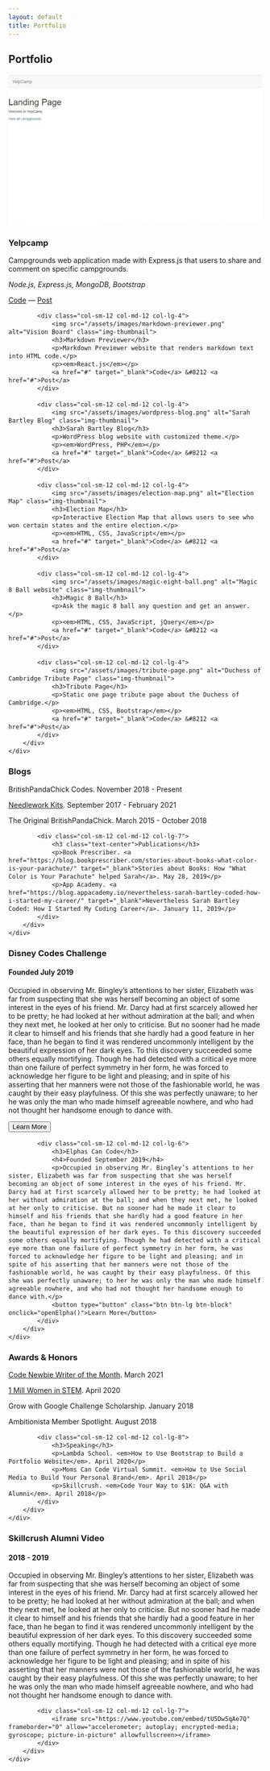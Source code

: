 ```yaml
---
layout: default
title: Portfolio
---
```

<section id="gallery">
    <div class="container">
        <h2 class="text-center">Portfolio</h2>
        <div class="row">
            <div class="col-sm-12 col-md-12 col-lg-4">
                <img src="/assets/images/yelpcamp.png" alt="YelpCamp Login Page" class="img-thumbnail">
                <h3>Yelpcamp</h3>
                <p>Campgrounds web application made with Express.js that users to share and comment on specific campgrounds.</p>
                <p><em>Node.js, Express.js, MongoDB, Bootstrap</em></p>
                <a href="#" target="_blank">Code</a> &#8212 <a href="#">Post</a>
            </div>

            <div class="col-sm-12 col-md-12 col-lg-4">
                <img src="/assets/images/markdown-previewer.png" alt="Vision Board" class="img-thumbnail">
                <h3>Markdown Previewer</h3>
                <p>Markdown Previewer website that renders markdown text into HTML code.</p>
                <p><em>React.js</em></p>
                <a href="#" target="_blank">Code</a> &#8212 <a href="#">Post</a>
            </div>

            <div class="col-sm-12 col-md-12 col-lg-4">
                <img src="/assets/images/wordpress-blog.png" alt="Sarah Bartley Blog" class="img-thumbnail">
                <h3>Sarah Bartley Blog</h3>
                <p>WordPress blog website with customized theme.</p>
                <p><em>WordPress, PHP</em></p>
                <a href="#" target="_blank">Code</a> &#8212 <a href="#">Post</a> 
            </div>

            <div class="col-sm-12 col-md-12 col-lg-4">
                <img src="/assets/images/election-map.png" alt="Election Map" class="img-thumbnail">
                <h3>Election Map</h3>
                <p>Interactive Election Map that allows users to see who won certain states and the entire election.</p>
                <p><em>HTML, CSS, JavaScript</em></p>
                <a href="#" target="_blank">Code</a> &#8212 <a href="#">Post</a>
            </div>
          
            <div class="col-sm-12 col-md-12 col-lg-4">
                <img src="/assets/images/magic-eight-ball.png" alt="Magic 8 Ball website" class="img-thumbnail">
                <h3>Magic 8 Ball</h3>
                <p>Ask the magic 8 ball any question and get an answer.</p>
                <p><em>HTML, CSS, JavaScript, jQuery</em></p>
                <a href="#" target="_blank">Code</a> &#8212 <a href="#">Post</a>
            </div>

            <div class="col-sm-12 col-md-12 col-lg-4">
                <img src="/assets/images/tribute-page.png" alt="Duchess of Cambridge Tribute Page" class="img-thumbnail">
                <h3>Tribute Page</h3>
                <p>Static one page tribute page about the Duchess of Cambridge.</p>
                <p><em>HTML, CSS, Bootstrap</em></p>
                <a href="#" target="_blank">Code</a> &#8212 <a href="#">Post</a>
            </div>
        </div>
    </div> 
</section>

<section id="writing">
    <div class="container">
        <div class="row">
            <div class="col-sm-12 col-md-12 col-lg-5">
                <h3 class="text-center">Blogs</h3>
                <p>BritishPandaChick Codes. November 2018 - Present</p>
                <p><a href="http://needleworkkits.blogspot.com" target="_blank">Needlework Kits</a>. September 2017 - February 2021</p>
                <p>The Original BritishPandaChick. March 2015 - October 2018</p>
            </div>
  
            <div class="col-sm-12 col-md-12 col-lg-7">
                <h3 class="text-center">Publications</h3>
                <p>Book Prescriber. <a href="https://blog.bookprescriber.com/stories-about-books-what-color-is-your-parachute/" target="_blank">Stories about Books: How "What Color is Your Parachute" helped Sarah</a>. May 28, 2019</p>
                <p>App Academy. <a href="https://blog.appacademy.io/nevertheless-sarah-bartley-coded-how-i-started-my-career/" target="_blank">Nevertheless Sarah Bartley Coded: How I Started My Coding Career</a>. January 11, 2019</p>
            </div>
        </div>
    </div>
</section>

<section id="side-projects">
    <div class="container">
        <div class="row">
            <div class="col-sm-12 col-md-12 col-lg-6">
                <h3>Disney Codes Challenge</h3>
                <h4>Founded July 2019</h4>
                <p>Occupied in observing Mr. Bingley’s attentions to her sister, Elizabeth was far from suspecting that she was herself becoming an object of some interest in the eyes of his friend. Mr. Darcy had at first scarcely allowed her to be pretty; he had looked at her without admiration at the ball; and when they next met, he looked at her only to criticise. But no sooner had he made it clear to himself and his friends that she hardly had a good feature in her face, than he began to find it was rendered uncommonly intelligent by the beautiful expression of her dark eyes. To this discovery succeeded some others equally mortifying. Though he had detected with a critical eye more than one failure of perfect symmetry in her form, he was forced to acknowledge her figure to be light and pleasing; and in spite of his asserting that her manners were not those of the fashionable world, he was caught by their easy playfulness. Of this she was perfectly unaware; to her he was only the man who made himself agreeable nowhere, and who had not thought her handsome enough to dance with.</p>
                <button type="button" class="btn btn-lg btn-block" onclick="openDisneyCodes()">Learn More</button>
            </div>
  
            <div class="col-sm-12 col-md-12 col-lg-6">
                <h3>Elphas Can Code</h3>
                <h4>Founded September 2019</h4>
                <p>Occupied in observing Mr. Bingley’s attentions to her sister, Elizabeth was far from suspecting that she was herself becoming an object of some interest in the eyes of his friend. Mr. Darcy had at first scarcely allowed her to be pretty; he had looked at her without admiration at the ball; and when they next met, he looked at her only to criticise. But no sooner had he made it clear to himself and his friends that she hardly had a good feature in her face, than he began to find it was rendered uncommonly intelligent by the beautiful expression of her dark eyes. To this discovery succeeded some others equally mortifying. Though he had detected with a critical eye more than one failure of perfect symmetry in her form, he was forced to acknowledge her figure to be light and pleasing; and in spite of his asserting that her manners were not those of the fashionable world, he was caught by their easy playfulness. Of this she was perfectly unaware; to her he was only the man who made himself agreeable nowhere, and who had not thought her handsome enough to dance with.</p>
                <button type="button" class="btn btn-lg btn-block" onclick="openElpha()">Learn More</button>
            </div>
        </div>
    </div>
</section>

<section id="honors">
    <div class="container">
        <div class="row">
            <div class="col-sm-12 col-md-12 col-lg-4">
                <h3>Awards & Honors</h3>
                <p><a href="https://community.codenewbie.org/codenewbie/codenewbie-writers-of-the-month-march-2021-4ng9" target="_blank">Code Newbie Writer of the Month</a>. March 2021</p>
                <p><a href="https://www.1mwis.com/profiles/sarah-bartley" target="_blank">1 Mill Women in STEM</a>. April 2020</p>
                <p>Grow with Google Challenge Scholarship. January 2018</p>
                <p>Ambitionista Member Spotlight. August 2018</p>
            </div>

            <div class="col-sm-12 col-md-12 col-lg-8">
                <h3>Speaking</h3>
                <p>Lambda School. <em>How to Use Bootstrap to Build a Portfolio Website</em>. April 2020</p>
                <p>Moms Can Code Virtual Summit. <em>How to Use Social Media to Build Your Personal Brand</em>. April 2018</p>
                <p>Skillcrush. <em>Code Your Way to $1K: Q&A with Alumni</em>. April 2018</p>
            </div>
        </div>
    </div>
</section>

<section id="video">
    <div class="container">
        <div class="row">
            <div class="col-sm-12 col-md-12 col-lg-5">
                <h3>Skillcrush Alumni Video</h3>
                <h4>2018 - 2019</h4>
                <p>Occupied in observing Mr. Bingley’s attentions to her sister, Elizabeth was far from suspecting that she was herself becoming an object of some interest in the eyes of his friend. Mr. Darcy had at first scarcely allowed her to be pretty; he had looked at her without admiration at the ball; and when they next met, he looked at her only to criticise. But no sooner had he made it clear to himself and his friends that she hardly had a good feature in her face, than he began to find it was rendered uncommonly intelligent by the beautiful expression of her dark eyes. To this discovery succeeded some others equally mortifying. Though he had detected with a critical eye more than one failure of perfect symmetry in her form, he was forced to acknowledge her figure to be light and pleasing; and in spite of his asserting that her manners were not those of the fashionable world, he was caught by their easy playfulness. Of this she was perfectly unaware; to her he was only the man who made himself agreeable nowhere, and who had not thought her handsome enough to dance with.</p>
            </div>

            <div class="col-sm-12 col-md-12 col-lg-7">
                <iframe src="https://www.youtube.com/embed/tU5Dw5qAe7Q" frameborder="0" allow="accelerometer; autoplay; encrypted-media; gyroscope; picture-in-picture" allowfullscreen></iframe>
            </div>
        </div>
    </div>
</section>